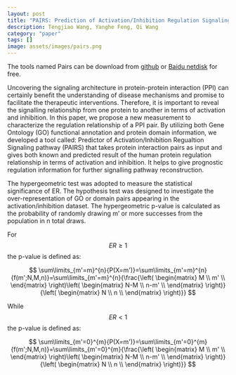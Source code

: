 ```yaml
---
layout: post
title: "PAIRS: Prediction of Activation/Inhibition Regulation Signaling Pathway"
description: Tengjiao Wang, Yanghe Feng, Qi Wang
category: "paper"
tags: []
image: assets/images/pairs.png
---
```

The tools named Pairs can be download from [github](https://github.com/fengyanghe/PairsClient) or [Baidu netdisk](http://pan.baidu.com/s/1jIFRkI6) for free.

Uncovering the signaling architecture in protein-protein interaction (PPI) can certainly benefit the understanding of disease mechanisms and promise to facilitate the therapeutic interventions. Therefore, it is important to reveal the signalling relationship from one protein to another in terms of activation and inhibition. In this paper, <!--excerpt--> we propose a new measurement to characterize the regulation relationship of a PPI pair. By utilizing both Gene Ontology (GO) functional annotation and protein domain information, we developed a tool called: Predictor of Activation/Inhibition Regualtion Signaling pathway (PAIRS) that takes protein interaction pairs as input and gives both known and predicted result of the human protein regulation relationship in terms of activation and inhibition. It helps to give prognostic regulation information for further signalling pathway reconstruction. 

The hypergeometric test was adopted to measure the statistical significance of ER. The hypothesis test was designed to investigate the over-representation of GO or domain pairs appearing in the activation/inhibition dataset. The hypergeometric p-value is calculated as the probability of randomly drawing m’ or more successes from the population in n total draws.

For $$ER\ge 1$$ the p-value is defined as:

$$
\sum\limits_{m'=m}^{n}{P(X=m')}=\sum\limits_{m'=m}^{n}{f(m';N,M,n)}=\sum\limits_{m'=m}^{n}{\frac{\left( \begin{matrix}
  M \\ 
  m' \\ 
\end{matrix} \right)\left( \begin{matrix}
  N-M \\ 
  n-m' \\ 
\end{matrix} \right)}{\left( \begin{matrix}
  N \\ 
  n \\ 
\end{matrix} \right)}}
$$ 

While $$ER<1$$ the p-value is defined as:

$$
\sum\limits_{m'=0}^{m}{P(X=m')}=\sum\limits_{m'=0}^{m}{f(m';N,M,n)}=\sum\limits_{m'=0}^{m}{\frac{\left( \begin{matrix}
  M \\ 
  m' \\ 
\end{matrix} \right)\left( \begin{matrix}
  N-M \\ 
  n-m' \\ 
\end{matrix} \right)}{\left( \begin{matrix}
  N \\ 
  n \\ 
\end{matrix} \right)}}
$$
